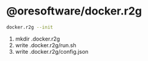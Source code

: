 

# @oresoftware/docker.r2g


```bash
docker.r2g --init

```

1. mkdir .docker.r2g
2. write .docker.r2g/run.sh
3. write .docker.r2g/config.json


